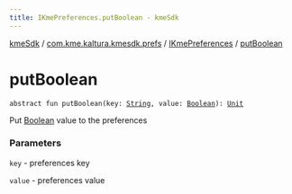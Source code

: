 ```yaml
---
title: IKmePreferences.putBoolean - kmeSdk
---
```


[kmeSdk](../../index.html) / [com.kme.kaltura.kmesdk.prefs](../index.html) / [IKmePreferences](index.html) / [putBoolean](./put-boolean.html)

# putBoolean

`abstract fun putBoolean(key: `[`String`](https://kotlinlang.org/api/latest/jvm/stdlib/kotlin/-string/index.html)`, value: `[`Boolean`](https://kotlinlang.org/api/latest/jvm/stdlib/kotlin/-boolean/index.html)`): `[`Unit`](https://kotlinlang.org/api/latest/jvm/stdlib/kotlin/-unit/index.html)

Put [Boolean](https://kotlinlang.org/api/latest/jvm/stdlib/kotlin/-boolean/index.html) value to the preferences

### Parameters

`key` - preferences key

`value` - preferences value